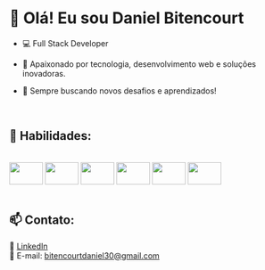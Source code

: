# 👋 Olá! Eu sou Daniel Bitencourt

- 💻 Full Stack Developer

- 🎯 Apaixonado por tecnologia, desenvolvimento web e soluções inovadoras.

- 🔎 Sempre buscando novos desafios e aprendizados!
<br>

## 📌 **Habilidades:**  

<div style="display: inline_block"><br>
  <img height="40" aling="center" width="60" src="https://cdn.jsdelivr.net/gh/devicons/devicon@latest/icons/html5/html5-original.svg" />
  <img height="40" aling="center" width="60" src="https://cdn.jsdelivr.net/gh/devicons/devicon@latest/icons/css3/css3-original.svg" />
  <img height="40" aling="center" width="60" src="https://cdn.jsdelivr.net/gh/devicons/devicon@latest/icons/javascript/javascript-original.svg" />        
  <img height="40" aling="center" width="60" src="https://cdn.jsdelivr.net/gh/devicons/devicon@latest/icons/python/python-original.svg" />
  <img height="40" aling="center" width="60" src="https://cdn.jsdelivr.net/gh/devicons/devicon@latest/icons/csharp/csharp-original.svg" />
  <img height="40" aling="center" width="60" src="https://cdn.jsdelivr.net/gh/devicons/devicon@latest/icons/mysql/mysql-original-wordmark.svg" />
</div>
<br> 
  

## 📫 **Contato:**
🔗 [LinkedIn](https://www.linkedin.com/in/daniel-bitencourt-85695b282/)<br>
📧 E-mail: bitencourtdaniel30@gmail.com
